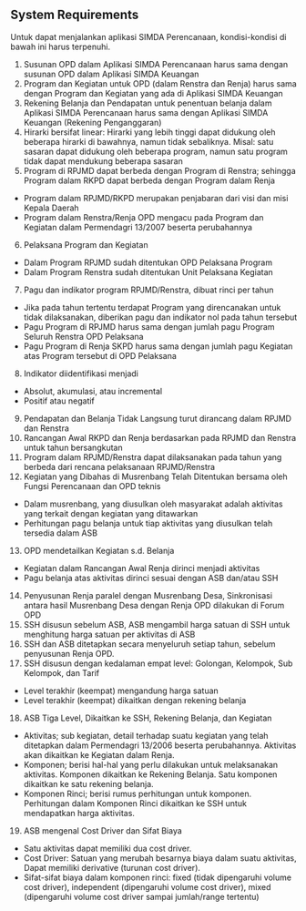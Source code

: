 ## System Requirements

Untuk dapat menjalankan aplikasi SIMDA Perencanaan, kondisi-kondisi di bawah ini harus terpenuhi.

1. Susunan OPD dalam Aplikasi SIMDA Perencanaan harus sama dengan susunan OPD dalam Aplikasi SIMDA Keuangan
2. Program dan Kegiatan untuk OPD (dalam Renstra dan Renja) harus sama dengan Program dan Kegiatan yang ada di Aplikasi SIMDA Keuangan
3. Rekening Belanja dan Pendapatan untuk penentuan belanja dalam Aplikasi SIMDA Perencanaan harus sama dengan Aplikasi SIMDA Keuangan (Rekening Penganggaran)
4. Hirarki bersifat linear: Hirarki yang lebih tinggi dapat didukung oleh beberapa hirarki di bawahnya, namun tidak sebaliknya. Misal: satu sasaran dapat didukung oleh beberapa program, namun satu program tidak dapat mendukung beberapa sasaran
5. Program di RPJMD dapat berbeda dengan Program di Renstra; sehingga Program dalam RKPD dapat berbeda dengan Program dalam Renja
- Program dalam RPJMD/RKPD merupakan penjabaran dari visi dan misi Kepala Daerah
- Program dalam Renstra/Renja OPD mengacu pada Program dan Kegiatan dalam Permendagri 13/2007 beserta perubahannya
6. Pelaksana Program dan Kegiatan
- Dalam Program RPJMD sudah ditentukan OPD Pelaksana Program
- Dalam Program Renstra sudah ditentukan Unit Pelaksana Kegiatan
7. Pagu dan indikator program RPJMD/Renstra, dibuat rinci per tahun
- Jika pada tahun tertentu terdapat Program yang direncanakan untuk tidak dilaksanakan, diberikan pagu dan indikator nol pada tahun tersebut
- Pagu Program di RPJMD harus sama dengan jumlah pagu Program Seluruh Renstra OPD Pelaksana
- Pagu Program di Renja SKPD harus sama dengan jumlah pagu Kegiatan atas Program tersebut di OPD Pelaksana
8. Indikator diidentifikasi menjadi
- Absolut, akumulasi, atau incremental
- Positif atau negatif
9. Pendapatan dan Belanja Tidak Langsung turut dirancang dalam RPJMD dan Renstra
10. Rancangan Awal RKPD dan Renja berdasarkan pada RPJMD dan Renstra untuk tahun bersangkutan
11. Program dalam RPJMD/Renstra dapat dilaksanakan pada tahun yang berbeda dari rencana pelaksanaan RPJMD/Renstra
12. Kegiatan yang Dibahas di Musrenbang Telah Ditentukan bersama oleh Fungsi Perencanaan dan OPD teknis
- Dalam musrenbang, yang diusulkan oleh masyarakat adalah aktivitas yang terkait dengan kegiatan yang ditawarkan
- Perhitungan pagu belanja untuk tiap aktivitas yang diusulkan telah tersedia dalam ASB
13. OPD mendetailkan Kegiatan s.d. Belanja
- Kegiatan dalam Rancangan Awal Renja dirinci menjadi aktivitas
- Pagu belanja atas aktivitas dirinci sesuai dengan ASB dan/atau SSH
14. Penyusunan Renja paralel dengan Musrenbang Desa, Sinkronisasi antara hasil Musrenbang Desa dengan Renja OPD dilakukan di Forum OPD
15. SSH disusun sebelum ASB, ASB mengambil harga satuan di SSH untuk menghitung harga satuan per aktivitas di ASB
16. SSH dan ASB ditetapkan secara menyeluruh setiap tahun, sebelum penyusunan Renja OPD.
17. SSH disusun dengan kedalaman empat level: Golongan, Kelompok, Sub Kelompok, dan Tarif
- Level terakhir (keempat) mengandung harga satuan
- Level terakhir (keempat) dikaitkan dengan rekening belanja
18. ASB Tiga Level, Dikaitkan ke SSH, Rekening Belanja, dan Kegiatan
- Aktivitas; sub kegiatan, detail terhadap suatu kegiatan yang telah ditetapkan dalam Permendagri 13/2006 beserta perubahannya. Aktivitas akan dikaitkan ke Kegiatan dalam Renja.
- Komponen; berisi hal-hal yang perlu dilakukan untuk melaksanakan aktivitas. Komponen dikaitkan ke Rekening Belanja. Satu komponen dikaitkan ke satu rekening belanja.
- Komponen Rinci; berisi rumus perhitungan untuk komponen. Perhitungan dalam Komponen Rinci dikaitkan ke SSH untuk mendapatkan harga aktivitas.
19. ASB mengenal Cost Driver dan Sifat Biaya
- Satu aktivitas dapat memiliki dua cost driver.
- Cost Driver: Satuan yang merubah besarnya biaya dalam suatu aktivitas, Dapat memiliki derivative (turunan cost driver).
- Sifat-sifat biaya dalam komponen rinci: fixed (tidak dipengaruhi volume cost driver), independent (dipengaruhi volume cost driver), mixed (dipengaruhi volume cost driver sampai jumlah/range tertentu)




